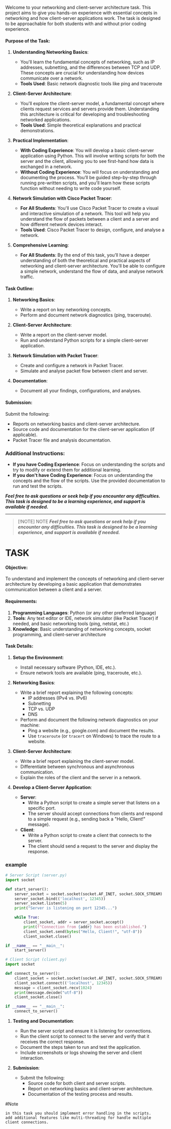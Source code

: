 


Welcome to your networking and client-server architecture task. This project aims to give you hands-on experience with essential concepts in networking and how client-server applications work. The task is designed to be approachable for both students with and without prior coding experience.

#### Purpose of the Task:

1. **Understanding Networking Basics**:
    
    - You'll learn the fundamental concepts of networking, such as IP addresses, subnetting, and the differences between TCP and UDP. These concepts are crucial for understanding how devices communicate over a network.
    - **Tools Used**: Basic network diagnostic tools like ping and traceroute
    
1. **Client-Server Architecture**:
    
    - You'll explore the client-server model, a fundamental concept where clients request services and servers provide them. Understanding this architecture is critical for developing and troubleshooting networked applications.
    - **Tools Used**: Simple theoretical explanations and practical demonstrations.
3. **Practical Implementation**:
    
    - **With Coding Experience**: You will develop a basic client-server application using Python. This will involve writing scripts for both the server and the client, allowing you to see first-hand how data is exchanged in a network.
    - **Without Coding Experience**: You will focus on understanding and documenting the process. You’ll be guided step-by-step through running pre-written scripts, and you'll learn how these scripts function without needing to write code yourself.
4. **Network Simulation with Cisco Packet Tracer**:
    
    - **For All Students**: You'll use Cisco Packet Tracer to create a visual and interactive simulation of a network. This tool will help you understand the flow of packets between a client and a server and how different network devices interact.
    - **Tools Used**: Cisco Packet Tracer to design, configure, and analyse a network.
5. **Comprehensive Learning**:
    
    - **For All Students**: By the end of this task, you’ll have a deeper understanding of both the theoretical and practical aspects of networking and client-server architecture. You'll be able to configure a simple network, understand the flow of data, and analyse network traffic.

#### Task Outline:

1. **Networking Basics**:
    
    - Write a report on key networking concepts.
    - Perform and document network diagnostics (ping, traceroute).
2. **Client-Server Architecture**:
    
    - Write a report on the client-server model.
    - Run and understand Python scripts for a simple client-server application.
3. **Network Simulation with Packet Tracer**:
    
    - Create and configure a network in Packet Tracer.
    - Simulate and analyse packet flow between client and server.
4. **Documentation**:
    
    - Document all your findings, configurations, and analyses.

#### Submission:

Submit the following:

- Reports on networking basics and client-server architecture.
- Source code and documentation for the client-server application (if applicable).
- Packet Tracer file and analysis documentation.

### Additional Instructions:

- **If you have Coding Experience**: Focus on understanding the scripts and try to modify or extend them for additional learning.
- **If you don't have Coding Experience**: Focus on understanding the concepts and the flow of the scripts. Use the provided documentation to run and test the scripts.

***Feel free to ask questions or seek help if you encounter any difficulties. This task is designed to be a learning experience, and support is available if needed.***


---


> [!NOTE] NOTE
> ***Feel free to ask questions or seek help if you encounter any difficulties. This task is designed to be a learning experience, and support is available if needed.***



# TASK

#### Objective:

To understand and implement the concepts of networking and client-server architecture by developing a basic application that demonstrates communication between a client and a server.

#### Requirements:

1. **Programming Languages**: Python (or any other preferred language)
2. **Tools**: Any text editor or IDE, network simulator (like Packet Tracer) if needed, and basic networking tools (ping, netstat, etc.)
3. **Knowledge**: Basic understanding of networking concepts, socket programming, and client-server architecture

#### Task Details:

1. **Setup the Environment**:
    
    - Install necessary software (Python, IDE, etc.).
    - Ensure network tools are available (ping, traceroute, etc.).
2. **Networking Basics**:
    
    - Write a brief report explaining the following concepts:
        - IP addresses (IPv4 vs. IPv6)
        - Subnetting
        - TCP vs. UDP
        - DNS
    - Perform and document the following network diagnostics on your machine:
        - Ping a website (e.g., google.com) and document the results.
        - Use `traceroute` (or `tracert` on Windows) to trace the route to a website.
3. **Client-Server Architecture**:
    
    - Write a brief report explaining the client-server model.
    - Differentiate between synchronous and asynchronous communication.
    - Explain the roles of the client and the server in a network.
4. **Develop a Client-Server Application**:
    
    - **Server**:
        - Write a Python script to create a simple server that listens on a specific port.
        - The server should accept connections from clients and respond to a simple request (e.g., sending back a "Hello, Client!" message).
    - **Client**:
        - Write a Python script to create a client that connects to the server.
        - The client should send a request to the server and display the response.



### example

```python
# Server Script (server.py)
import socket

def start_server():
    server_socket = socket.socket(socket.AF_INET, socket.SOCK_STREAM)
    server_socket.bind(('localhost', 12345))
    server_socket.listen(5)
    print("Server is listening on port 12345...")

    while True:
        client_socket, addr = server_socket.accept()
        print(f"Connection from {addr} has been established.")
        client_socket.send(bytes("Hello, Client!", "utf-8"))
        client_socket.close()

if __name__ == "__main__":
    start_server()

```


``` python
# Client Script (client.py)
import socket

def connect_to_server():
    client_socket = socket.socket(socket.AF_INET, socket.SOCK_STREAM)
    client_socket.connect(('localhost', 12345))
    message = client_socket.recv(1024)
    print(message.decode("utf-8"))
    client_socket.close()

if __name__ == "__main__":
    connect_to_server()

```



1. **Testing and Documentation**:
    
    - Run the server script and ensure it is listening for connections.
    - Run the client script to connect to the server and verify that it receives the correct response.
    - Document the steps taken to run and test the application.
    - Include screenshots or logs showing the server and client interaction.
2. **Submission**:
    
    - Submit the following:
        - Source code for both client and server scripts.
        - Report on networking basics and client-server architecture.
        - Documentation of the testing process and results.


#Note

```
in this task you should implement error handling in the scripts.
add additional features like multi-threading for handle multiple client connections.
```





